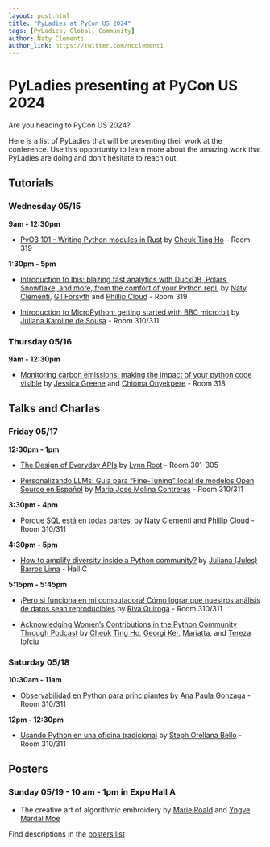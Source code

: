 ```yaml
---
layout: post.html
title: "PyLadies at PyCon US 2024"
tags: [PyLadies, Global, Community]
author: Naty Clementi
author_link: https://twitter.com/ncclementi
---
```


# PyLadies presenting at PyCon US 2024

Are you heading to PyCon US 2024? 

Here is a list of PyLadies that will be presenting their work at the conference. 
Use this opportunity to learn more about the amazing work that PyLadies are 
doing and don't hesitate to reach out. 


## Tutorials

### Wednesday 05/15

**9am - 12:30pm**

- [PyO3 101 - Writing Python modules in Rust](https://us.pycon.org/2024/schedule/presentation/113/) by [Cheuk Ting Ho](https://us.pycon.org/2024/speaker/profile/97/) - Room 319 


**1:30pm - 5pm**

- [Introduction to Ibis: blazing fast analytics with DuckDB, Polars, Snowflake, and more, from the comfort of your Python repl.](https://us.pycon.org/2024/schedule/presentation/55/) by [Naty Clementi](https://us.pycon.org/2024/speaker/profile/66/), [Gil Forsyth](https://us.pycon.org/2024/speaker/profile/64/) and [Phillip Cloud](https://us.pycon.org/2024/speaker/profile/65/) - Room 319

- [Introduction to MicroPython: getting started with BBC micro:bit](https://us.pycon.org/2024/schedule/presentation/4/)  by [Juliana Karoline de Sousa](https://us.pycon.org/2024/speaker/profile/5/) - Room 310/311


### Thursday 05/16

**9am - 12:30pm**

- [Monitoring carbon emissions: making the impact of your python code visible](https://us.pycon.org/2024/schedule/presentation/38/) by [Jessica Greene](https://us.pycon.org/2024/speaker/profile/44/) and [Chioma Onyekpere](https://us.pycon.org/2024/speaker/profile/45/) - Room 318



## Talks and Charlas

### Friday 05/17

**12:30pm - 1pm**

- [The Design of Everyday APIs](https://us.pycon.org/2024/schedule/presentation/25/) by [Lynn Root](https://us.pycon.org/2024/speaker/profile/31/) - Room 301-305

- [Personalizando LLMs: Guía para “Fine-Tuning” local de modelos Open Source en Español](https://us.pycon.org/2024/schedule/presentation/99/) by [Maria Jose Molina Contreras](https://us.pycon.org/2024/speaker/profile/114/)  - Room 310/311


**3:30pm - 4pm**

- [Porque SQL está en todas partes.](https://us.pycon.org/2024/schedule/presentation/117/) by [Naty Clementi](https://us.pycon.org/2024/speaker/profile/66/) and [Phillip Cloud](https://us.pycon.org/2024/speaker/profile/65/) - Room 310/311


**4:30pm - 5pm**

- [How to amplify diversity inside a Python community?](https://us.pycon.org/2024/schedule/presentation/104/) by [Juliana (Jules) Barros Lima](https://us.pycon.org/2024/speaker/profile/122/) - Hall C


**5:15pm - 5:45pm**

- [¡Pero si funciona en mi computadora! Cómo lograr que nuestros análisis de datos sean reproducibles](https://us.pycon.org/2024/schedule/presentation/68/) by [Riva Quiroga](https://us.pycon.org/2024/speaker/profile/80/) - Room 310/311

- [Acknowledging Women’s Contributions in the Python Community Through Podcast](https://us.pycon.org/2024/schedule/presentation/94/) by [Cheuk Ting Ho](https://us.pycon.org/2024/speaker/profile/97/), [Georgi Ker](https://us.pycon.org/2024/speaker/profile/109/), [Mariatta](https://us.pycon.org/2024/speaker/profile/108/), and [Tereza Iofciu](https://us.pycon.org/2024/speaker/profile/107/)

### Saturday 05/18

**10:30am - 11am**

- [Observabilidad en Python para principiantes](https://us.pycon.org/2024/schedule/presentation/21/) by [Ana Paula Gonzaga](https://us.pycon.org/2024/speaker/profile/27/) - Room 310/311


**12pm - 12:30pm**

- [Usando Python en una oficina tradicional](https://us.pycon.org/2024/schedule/presentation/96/) by [Steph Orellana Bello](https://us.pycon.org/2024/speaker/profile/111/) - Room 310/311 



## Posters

### Sunday 05/19 - 10 am - 1pm in Expo Hall A

- The creative art of algorithmic embroidery by [Marie Roald](https://us.pycon.org/2024/speaker/profile/19/) and [Yngve Mardal Moe](https://us.pycon.org/2024/speaker/profile/20/)

Find descriptions in the [posters list](https://us.pycon.org/2024/schedule/posters/list/)